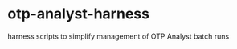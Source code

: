 otp-analyst-harness
===================

harness scripts to simplify management of OTP Analyst batch runs